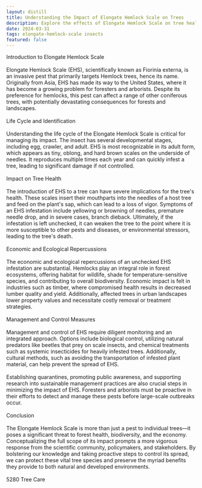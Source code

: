 ```yaml
---
layout: distill
title: Understanding the Impact of Elongate Hemlock Scale on Trees
description: Explore the effects of Elongate Hemlock Scale on tree health and ecosystems in this insightful article.
date: 2024-03-31
tags: elongate-hemlock-scale insects
featured: false
---
```


Introduction to Elongate Hemlock Scale<br /><br />Elongate Hemlock Scale (EHS), scientifically known as Fiorinia externa, is an invasive pest that primarily targets Hemlock trees, hence its name. Originally from Asia, EHS has made its way to the United States, where it has become a growing problem for foresters and arborists. Despite its preference for hemlocks, this pest can affect a range of other coniferous trees, with potentially devastating consequences for forests and landscapes.<br /><br />Life Cycle and Identification<br /><br />Understanding the life cycle of the Elongate Hemlock Scale is critical for managing its impact. The insect has several developmental stages, including egg, crawler, and adult. EHS is most recognizable in its adult form, which appears as tiny, oblong, and hard brown scales on the underside of needles. It reproduces multiple times each year and can quickly infest a tree, leading to significant damage if not controlled.<br /><br />Impact on Tree Health<br /><br />The introduction of EHS to a tree can have severe implications for the tree's health. These scales insert their mouthparts into the needles of a host tree and feed on the plant's sap, which can lead to a loss of vigor. Symptoms of an EHS infestation include yellowing or browning of needles, premature needle drop, and in severe cases, branch dieback. Ultimately, if the infestation is left unchecked, it can weaken the tree to the point where it is more susceptible to other pests and diseases, or environmental stressors, leading to the tree's death.<br /><br />Economic and Ecological Repercussions<br /><br />The economic and ecological repercussions of an unchecked EHS infestation are substantial. Hemlocks play an integral role in forest ecosystems, offering habitat for wildlife, shade for temperature-sensitive species, and contributing to overall biodiversity. Economic impact is felt in industries such as timber, where compromised health results in decreased lumber quality and yield. Additionally, affected trees in urban landscapes lower property values and necessitate costly removal or treatment strategies.<br /><br />Management and Control Measures<br /><br />Management and control of EHS require diligent monitoring and an integrated approach. Options include biological control, utilizing natural predators like beetles that prey on scale insects, and chemical treatments such as systemic insecticides for heavily infested trees. Additionally, cultural methods, such as avoiding the transportation of infested plant material, can help prevent the spread of EHS. <br /><br />Establishing quarantines, promoting public awareness, and supporting research into sustainable management practices are also crucial steps in minimizing the impact of EHS. Foresters and arborists must be proactive in their efforts to detect and manage these pests before large-scale outbreaks occur.<br /><br />Conclusion<br /><br />The Elongate Hemlock Scale is more than just a pest to individual trees—it poses a significant threat to forest health, biodiversity, and the economy. Conceptualizing the full scope of its impact prompts a more vigorous response from the scientific community, policymakers, and stakeholders. By bolstering our knowledge and taking proactive steps to control its spread, we can protect these vital tree species and preserve the myriad benefits they provide to both natural and developed environments.<br /><br />5280 Tree Care

